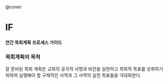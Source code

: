 @cover

# IF

#### 연간 목회계획 프로세스 가이드

### 목회계획의 목적

잘 준비된 목회 계획은 교회의 궁극적 사명과 비전을 실현하고 목회적 목표를 성취하기 위하여 실행해야 할 구체적인 사역과 그 사역의 실천 목표들을 극대화한다.
